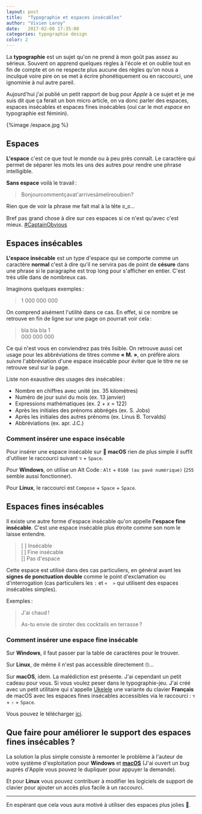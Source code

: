 ```yaml
---
layout: post
title:  "Typographie et espaces insécables"
author: "Vivien Leroy"
date:   2017-02-08 17:35:00
categories: typographie design
color: 2
---
```


La **typographie** est un sujet qu'on ne prend à mon goût pas assez au sérieux. Souvent on apprend quelques règles à l'école et on oublie tout en fin de compte et on ne respecte plus aucune des règles qu'on nous a inculqué voire pire on se met à écrire phonétiquement ou en raccourci, une ignominie à nul autre pareil.

Aujourd'hui j'ai publié un petit rapport de bug pour *Apple* à ce sujet et je me suis dit que ça ferait un bon micro article, on va donc parler des espaces, espaces insécables et espaces fines insécables (oui car le mot *espace* en typographie est féminin).

{%image /espace.jpg %}
## Espaces

**L'espace** c'est ce que tout le monde ou à peu près connaît. Le caractère qui permet de séparer les mots les uns des autres pour rendre une phrase intelligible.

**Sans espace** voilà le travail :

> Bonjourcommentçavat'arrivesàmelireoubien?

Rien que de voir la phrase me fait mal à la tête ಠ_ಠ…

Bref pas grand chose à dire sur ces espaces si ce n'est qu'avec c'est mieux. [#CaptainObvious](https://twitter.com/#captainobvious)

## Espaces insécables

**L'espace insécable** est un type d'espace qui se comporte comme un caractère **normal** c'est à dire qu'il ne servira pas de point de **césure** dans une phrase si le paragraphe est trop long pour s'afficher en entier. C'est très utile dans de nombreux cas.

Imaginons quelques exemples :

> 1 000 000 000

On comprend aisément l'utilité dans ce cas. En effet, si ce nombre se retrouve en fin de ligne sur une page on pourrait voir cela :

> bla bla bla 1  
> 000 000 000

Ce qui n'est vous en conviendrez pas très lisible. On retrouve aussi cet usage pour les abbréviations de titres comme **« M. »**, on préfère alors suivre l'abbréviation d'une espace insécable pour éviter que le titre ne se retrouve seul sur la page.

Liste non exaustive des usages des insécables :

- Nombre en chiffres avec unité (ex. 35 kilomètres)
- Numéro de jour suivi du mois (ex. 13 janvier)
- Expressions mathématiques (ex. 2 + 𝑥 = 122)
- Après les initiales des prénoms abbrégés (ex. S. Jobs)
- Après les initiales des autres prénoms (ex. Linus B. Torvalds)
- Abbréviations (ex. apr. J.C.)

### Comment insérer une espace insécable

Pour insérer une espace insécable sur ** macOS** rien de plus simple il suffit d'utiliser le raccourci suivant `⌥` + `Space`.

Pour **Windows**, on utilise un Alt Code : `Alt` + `0160 (au pavé numérique)` (`255` semble aussi fonctionner).

Pour **Linux**, le raccourci est `Compose` + `Space` + `Space`.

## Espaces fines insécables

Il existe une autre forme d'espace insécable qu'on appelle **l'espace fine insécable**. C'est une espace insécable plus étroite comme son nom le laisse entendre.

> [ ] Insécable  
> [ ] Fine insécable  
> [] Pas d'espace

Cette espace est utilisé dans des cas particuliers, en général avant les **signes de ponctuation double** comme le point d'exclamation ou d'interrogation (cas particuliers les `:` et `«  »` qui utilisent des espaces insécables simples).

Exemples :

> J'ai chaud !
> 
> As-tu envie de siroter des cocktails en terrasse ?

### Comment insérer une espace fine insécable

Sur **Windows**, il faut passer par la table de caractères pour le trouver.

Sur **Linux**, de même il n'est pas accessible directement 🙄…

Sur **macOS**, idem. La malédiction est présente. J'ai cependant un petit cadeau pour vous. Si vous voulez peser dans le typographie-jeu. J'ai créé avec un petit utilitaire qui s'appelle [Ukelele](http://scripts.sil.org/cms/scripts/page.php?site_id=nrsi&id=ukelele) une variante du clavier **Français** de macOS avec les espaces fines insécables accessibles via le raccourci : `⌥` + `⇧` + `Space`.

Vous pouvez le télécharger [ici](https://files.fantattitude.me/keyboard.zip).

## Que faire pour améliorer le support des espaces fines insécables ?

La solution la plus simple consiste à remonter le problème à l'auteur de votre système d'exploitation pour **Windows** et [**macOS**](http://www.openradar.me/radar?id=5053406326554624) (J'ai ouvert un bug auprés d'Apple vous pouvez le dupliquer pour appuyer la demande). 

Et pour **Linux** vous pouvez contribuer à modifier les logiciels de support de clavier pour ajouter un accès plus facile à un raccourci.


---

En espérant que cela vous aura motivé à utiliser des espaces plus jolies 💪.
